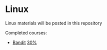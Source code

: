 # Linux
Linux materials will be posted in this repository

Completed courses: 
* [Bandit](https://overthewire.org/wargames/bandit/)        [30%](https://progress-bar.dev/30)

